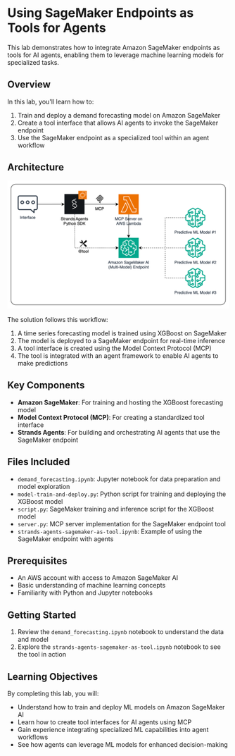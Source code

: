 # Using SageMaker Endpoints as Tools for Agents

This lab demonstrates how to integrate Amazon SageMaker endpoints as tools for AI agents, enabling them to leverage machine learning models for specialized tasks.

## Overview

In this lab, you'll learn how to:

1. Train and deploy a demand forecasting model on Amazon SageMaker
2. Create a tool interface that allows AI agents to invoke the SageMaker endpoint
3. Use the SageMaker endpoint as a specialized tool within an agent workflow

## Architecture

![endpoint-as-tool.png](endpoint-as-tool.png)

The solution follows this workflow:

1. A time series forecasting model is trained using XGBoost on SageMaker
2. The model is deployed to a SageMaker endpoint for real-time inference
3. A tool interface is created using the Model Context Protocol (MCP)
4. The tool is integrated with an agent framework to enable AI agents to make predictions

## Key Components

- **Amazon SageMaker**: For training and hosting the XGBoost forecasting model
- **Model Context Protocol (MCP)**: For creating a standardized tool interface
- **Strands Agents**: For building and orchestrating AI agents that use the SageMaker endpoint

## Files Included

- `demand_forecasting.ipynb`: Jupyter notebook for data preparation and model exploration
- `model-train-and-deploy.py`: Python script for training and deploying the XGBoost model
- `script.py`: SageMaker training and inference script for the XGBoost model
- `server.py`: MCP server implementation for the SageMaker endpoint tool
- `strands-agents-sagemaker-as-tool.ipynb`: Example of using the SageMaker endpoint with agents

## Prerequisites

- An AWS account with access to Amazon SageMaker AI
- Basic understanding of machine learning concepts
- Familiarity with Python and Jupyter notebooks

## Getting Started

1. Review the `demand_forecasting.ipynb` notebook to understand the data and model
2. Explore the `strands-agents-sagemaker-as-tool.ipynb` notebook to see the tool in action

## Learning Objectives

By completing this lab, you will:

- Understand how to train and deploy ML models on Amazon SageMaker AI
- Learn how to create tool interfaces for AI agents using MCP
- Gain experience integrating specialized ML capabilities into agent workflows
- See how agents can leverage ML models for enhanced decision-making

